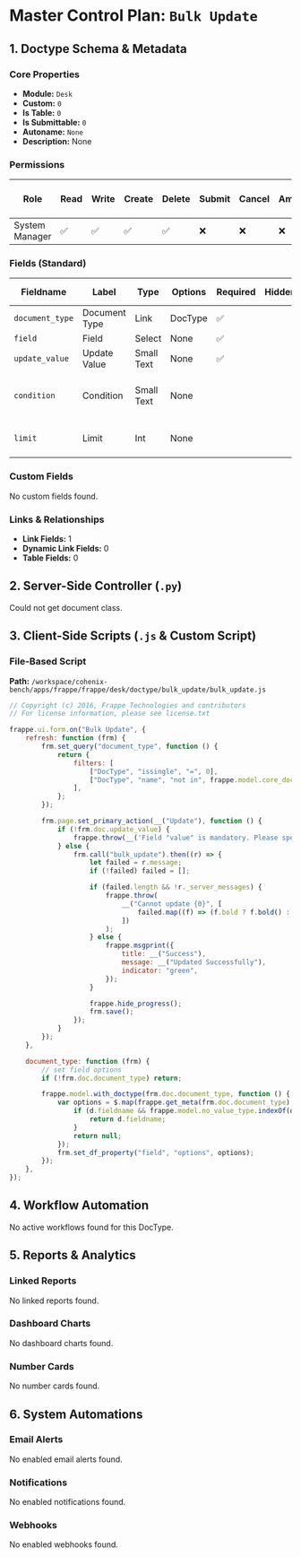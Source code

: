# Master Control Plan: `Bulk Update`

## 1. Doctype Schema & Metadata

### Core Properties
- **Module:** `Desk`
- **Custom:** `0`
- **Is Table:** `0`
- **Is Submittable:** `0`
- **Autoname:** `None`
- **Description:** None

### Permissions
| Role | Read | Write | Create | Delete | Submit | Cancel | Amend | Report | Import | Export | Print | Email | Share | Set User Perms |
|---|---|---|---|---|---|---|---|---|---|---|---|---|---|---|
| System Manager | ✅ | ✅ | ✅ | ✅ | ❌ | ❌ | ❌ | ❌ | ❌ | ❌ | ✅ | ✅ | ✅ | ❌ |


### Fields (Standard)
| Fieldname | Label | Type | Options | Required | Hidden | Read Only | Default | Description |
|---|---|---|---|---|---|---|---|---|
| `document_type` | Document Type | Link | DocType | ✅ |  |  | None | None |
| `field` | Field | Select | None | ✅ |  |  | None | None |
| `update_value` | Update Value | Small Text | None | ✅ |  |  | None | None |
| `condition` | Condition | Small Text | None |  |  |  | None | SQL Conditions. Example: status="Open" |
| `limit` | Limit | Int | None |  |  |  | 500 | Max 500 records at a time |


### Custom Fields
No custom fields found.


### Links & Relationships
- **Link Fields:** 1
- **Dynamic Link Fields:** 0
- **Table Fields:** 0

## 2. Server-Side Controller (`.py`)
Could not get document class.


## 3. Client-Side Scripts (`.js` & Custom Script)
### File-Based Script
**Path:** `/workspace/cohenix-bench/apps/frappe/frappe/desk/doctype/bulk_update/bulk_update.js`
```javascript
// Copyright (c) 2016, Frappe Technologies and contributors
// For license information, please see license.txt

frappe.ui.form.on("Bulk Update", {
	refresh: function (frm) {
		frm.set_query("document_type", function () {
			return {
				filters: [
					["DocType", "issingle", "=", 0],
					["DocType", "name", "not in", frappe.model.core_doctypes_list],
				],
			};
		});

		frm.page.set_primary_action(__("Update"), function () {
			if (!frm.doc.update_value) {
				frappe.throw(__('Field "value" is mandatory. Please specify value to be updated'));
			} else {
				frm.call("bulk_update").then((r) => {
					let failed = r.message;
					if (!failed) failed = [];

					if (failed.length && !r._server_messages) {
						frappe.throw(
							__("Cannot update {0}", [
								failed.map((f) => (f.bold ? f.bold() : f)).join(", "),
							])
						);
					} else {
						frappe.msgprint({
							title: __("Success"),
							message: __("Updated Successfully"),
							indicator: "green",
						});
					}

					frappe.hide_progress();
					frm.save();
				});
			}
		});
	},

	document_type: function (frm) {
		// set field options
		if (!frm.doc.document_type) return;

		frappe.model.with_doctype(frm.doc.document_type, function () {
			var options = $.map(frappe.get_meta(frm.doc.document_type).fields, function (d) {
				if (d.fieldname && frappe.model.no_value_type.indexOf(d.fieldtype) === -1) {
					return d.fieldname;
				}
				return null;
			});
			frm.set_df_property("field", "options", options);
		});
	},
});

```




## 4. Workflow Automation
No active workflows found for this DocType.


## 5. Reports & Analytics
### Linked Reports
No linked reports found.


### Dashboard Charts
No dashboard charts found.


### Number Cards
No number cards found.


## 6. System Automations
### Email Alerts
No enabled email alerts found.


### Notifications
No enabled notifications found.


### Webhooks
No enabled webhooks found.
